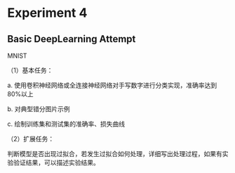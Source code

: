 # Experiment 4
## Basic DeepLearning Attempt

MNIST

（1）基本任务：

a. 使用卷积神经网络或全连接神经网络对手写数字进行分类实现，准确率达到80%以上

b. 对典型错分图片示例

c. 绘制训练集和测试集的准确率、损失曲线

（2）扩展任务：

判断模型是否出现过拟合，若发生过拟合如何处理，详细写出处理过程，如果有实验验证结果，可以描述实验结果。